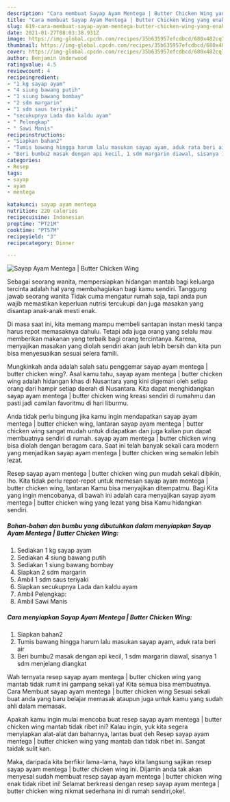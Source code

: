 ```yaml
---
description: "Cara membuat Sayap Ayam Mentega | Butter Chicken Wing yang enak Untuk Jualan"
title: "Cara membuat Sayap Ayam Mentega | Butter Chicken Wing yang enak Untuk Jualan"
slug: 619-cara-membuat-sayap-ayam-mentega-butter-chicken-wing-yang-enak-untuk-jualan
date: 2021-01-27T08:03:38.931Z
image: https://img-global.cpcdn.com/recipes/35b635957efcdbcd/680x482cq70/sayap-ayam-mentega-butter-chicken-wing-foto-resep-utama.jpg
thumbnail: https://img-global.cpcdn.com/recipes/35b635957efcdbcd/680x482cq70/sayap-ayam-mentega-butter-chicken-wing-foto-resep-utama.jpg
cover: https://img-global.cpcdn.com/recipes/35b635957efcdbcd/680x482cq70/sayap-ayam-mentega-butter-chicken-wing-foto-resep-utama.jpg
author: Benjamin Underwood
ratingvalue: 4.5
reviewcount: 4
recipeingredient:
- "1 kg sayap ayam"
- "4 siung bawang putih"
- "1 siung bawang bombay"
- "2 sdm margarin"
- "1 sdm saus teriyaki"
- "secukupnya Lada dan kaldu ayam"
- " Pelengkap"
- " Sawi Manis"
recipeinstructions:
- "Siapkan bahan2"
- "Tumis bawang hingga harum lalu masukan sayap ayam, aduk rata beri air"
- "Beri bumbu2 masak dengan api kecil, 1 sdm margarin diawal, sisanya 1 sdm menjelang diangkat"
categories:
- Resep
tags:
- sayap
- ayam
- mentega

katakunci: sayap ayam mentega 
nutrition: 220 calories
recipecuisine: Indonesian
preptime: "PT21M"
cooktime: "PT57M"
recipeyield: "3"
recipecategory: Dinner

---
```



![Sayap Ayam Mentega | Butter Chicken Wing](https://img-global.cpcdn.com/recipes/35b635957efcdbcd/680x482cq70/sayap-ayam-mentega-butter-chicken-wing-foto-resep-utama.jpg)

Sebagai seorang wanita, mempersiapkan hidangan mantab bagi keluarga tercinta adalah hal yang membahagiakan bagi kamu sendiri. Tanggung jawab seorang  wanita Tidak cuma mengatur rumah saja, tapi anda pun wajib memastikan keperluan nutrisi tercukupi dan juga masakan yang disantap anak-anak mesti enak.

Di masa  saat ini, kita memang mampu membeli santapan instan meski tanpa harus repot memasaknya dahulu. Tetapi ada juga orang yang selalu mau memberikan makanan yang terbaik bagi orang tercintanya. Karena, menyajikan masakan yang diolah sendiri akan jauh lebih bersih dan kita pun bisa menyesuaikan sesuai selera famili. 



Mungkinkah anda adalah salah satu penggemar sayap ayam mentega | butter chicken wing?. Asal kamu tahu, sayap ayam mentega | butter chicken wing adalah hidangan khas di Nusantara yang kini digemari oleh setiap orang dari hampir setiap daerah di Nusantara. Kita dapat menghidangkan sayap ayam mentega | butter chicken wing kreasi sendiri di rumahmu dan pasti jadi camilan favoritmu di hari liburmu.

Anda tidak perlu bingung jika kamu ingin mendapatkan sayap ayam mentega | butter chicken wing, lantaran sayap ayam mentega | butter chicken wing sangat mudah untuk didapatkan dan juga kalian pun dapat membuatnya sendiri di rumah. sayap ayam mentega | butter chicken wing bisa diolah dengan beragam cara. Saat ini telah banyak sekali cara modern yang menjadikan sayap ayam mentega | butter chicken wing semakin lebih lezat.

Resep sayap ayam mentega | butter chicken wing pun mudah sekali dibikin, lho. Kita tidak perlu repot-repot untuk memesan sayap ayam mentega | butter chicken wing, lantaran Kamu bisa menyajikan ditempatmu. Bagi Kita yang ingin mencobanya, di bawah ini adalah cara menyajikan sayap ayam mentega | butter chicken wing yang lezat yang bisa Kamu hidangkan sendiri.

<!--inarticleads1-->

##### Bahan-bahan dan bumbu yang dibutuhkan dalam menyiapkan Sayap Ayam Mentega | Butter Chicken Wing:

1. Sediakan 1 kg sayap ayam
1. Sediakan 4 siung bawang putih
1. Sediakan 1 siung bawang bombay
1. Siapkan 2 sdm margarin
1. Ambil 1 sdm saus teriyaki
1. Siapkan secukupnya Lada dan kaldu ayam
1. Ambil  Pelengkap:
1. Ambil  Sawi Manis




<!--inarticleads2-->

##### Cara menyiapkan Sayap Ayam Mentega | Butter Chicken Wing:

1. Siapkan bahan2
1. Tumis bawang hingga harum lalu masukan sayap ayam, aduk rata beri air
1. Beri bumbu2 masak dengan api kecil, 1 sdm margarin diawal, sisanya 1 sdm menjelang diangkat




Wah ternyata resep sayap ayam mentega | butter chicken wing yang mantab tidak rumit ini gampang sekali ya! Kita semua bisa membuatnya. Cara Membuat sayap ayam mentega | butter chicken wing Sesuai sekali buat anda yang baru belajar memasak ataupun juga untuk kamu yang sudah ahli dalam memasak.

Apakah kamu ingin mulai mencoba buat resep sayap ayam mentega | butter chicken wing mantab tidak ribet ini? Kalau ingin, yuk kita segera menyiapkan alat-alat dan bahannya, lantas buat deh Resep sayap ayam mentega | butter chicken wing yang mantab dan tidak ribet ini. Sangat taidak sulit kan. 

Maka, daripada kita berfikir lama-lama, hayo kita langsung sajikan resep sayap ayam mentega | butter chicken wing ini. Dijamin anda tak akan menyesal sudah membuat resep sayap ayam mentega | butter chicken wing enak tidak ribet ini! Selamat berkreasi dengan resep sayap ayam mentega | butter chicken wing nikmat sederhana ini di rumah sendiri,oke!.

